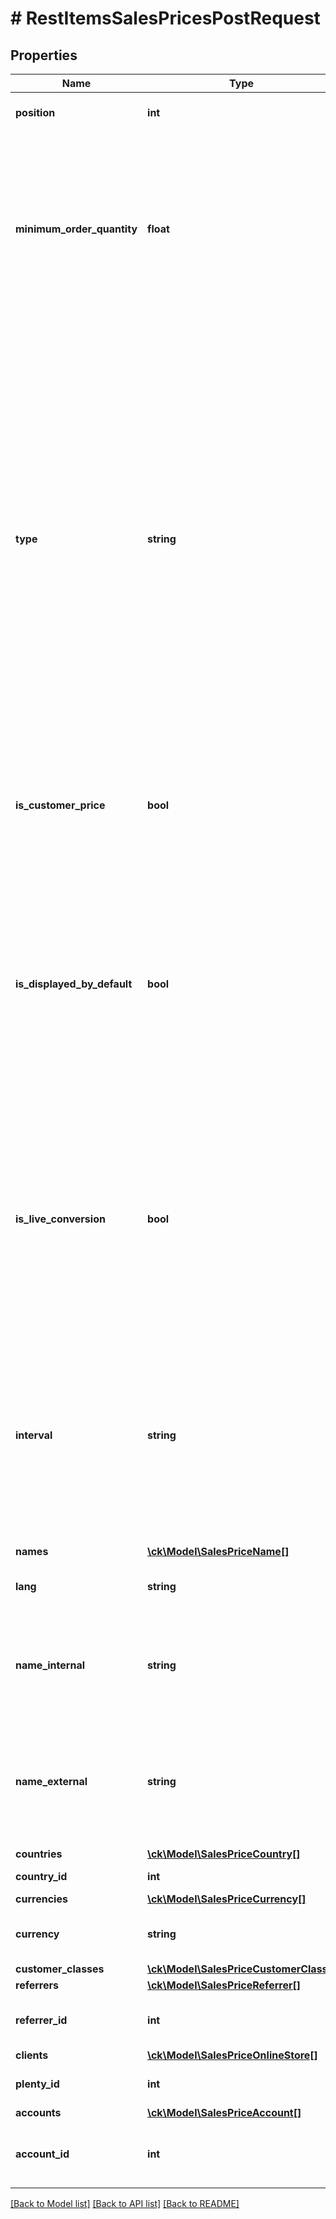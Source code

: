 # # RestItemsSalesPricesPostRequest

## Properties

Name | Type | Description | Notes
------------ | ------------- | ------------- | -------------
**position** | **int** | The position of the sales price |
**minimum_order_quantity** | **float** | The minimum order quantity of the sales price. Sales prices with different minimum quantities can be used to create a quantity based graduation of prices in plentymarkets. |
**type** | **string** | The price type of the sales price.RRP &#x3D; Sales price is the recommended retail price (RRP). If the RRP and another sales price are linked with a variation, the RRP will be displayed in the online store as red strike-through text next to the sales price.Special offer &#x3D; Sales price as a special offer. Special offers are used for markets, e.g. Amazon and Hitmeister.  allowed values are default, rrp, specialOffer, subscription |
**is_customer_price** | **bool** | Flag that indicates if the sales price is a customer price. Currently, this setting is not in use. |
**is_displayed_by_default** | **bool** | Flag that indicates if the sales price is displayed automatically in the Sales Prices area of the plentymarkets backend when a new item is created. When false, the sales price can still be added manually when a new item is created. |
**is_live_conversion** | **bool** | Flag that indicates if the sales price is converted live in the online store. When true, the default currency price will be converted into the active currencies based on the conversion rates saved in plentymarkets. |
**interval** | **string** | The interval of the price. Possible values are: daily, weekly, monthly, quarterly, semi-annual and annual. optional allowed values are none, daily, weekly, monthly, quarterly, semi-annual, annual | [optional]
**names** | [**\ck\Model\SalesPriceName[]**](SalesPriceName.md) |  |
**lang** | **string** | The language code of the sales price name |
**name_internal** | **string** | The internal name of the sales price. The internal name is used in the plentymarkets back end only. |
**name_external** | **string** | The external name of the sales price. The external name is displayed in the online store and as such is visible for customers. |
**countries** | [**\ck\Model\SalesPriceCountry[]**](SalesPriceCountry.md) |  |
**country_id** | **int** | The unique ID of the country |
**currencies** | [**\ck\Model\SalesPriceCurrency[]**](SalesPriceCurrency.md) |  |
**currency** | **string** | The ISO code of the currency; -1 &#x3D; all currencies. |
**customer_classes** | [**\ck\Model\SalesPriceCustomerClass[]**](SalesPriceCustomerClass.md) |  |
**referrers** | [**\ck\Model\SalesPriceReferrer[]**](SalesPriceReferrer.md) |  |
**referrer_id** | **int** | The ID of the referrer linked to the sales price |
**clients** | [**\ck\Model\SalesPriceOnlineStore[]**](SalesPriceOnlineStore.md) |  |
**plenty_id** | **int** | The unique ID of the client (store) |
**accounts** | [**\ck\Model\SalesPriceAccount[]**](SalesPriceAccount.md) |  | [optional]
**account_id** | **int** | The ID of the referrer account linked to the sales price |

[[Back to Model list]](../../README.md#models) [[Back to API list]](../../README.md#endpoints) [[Back to README]](../../README.md)
